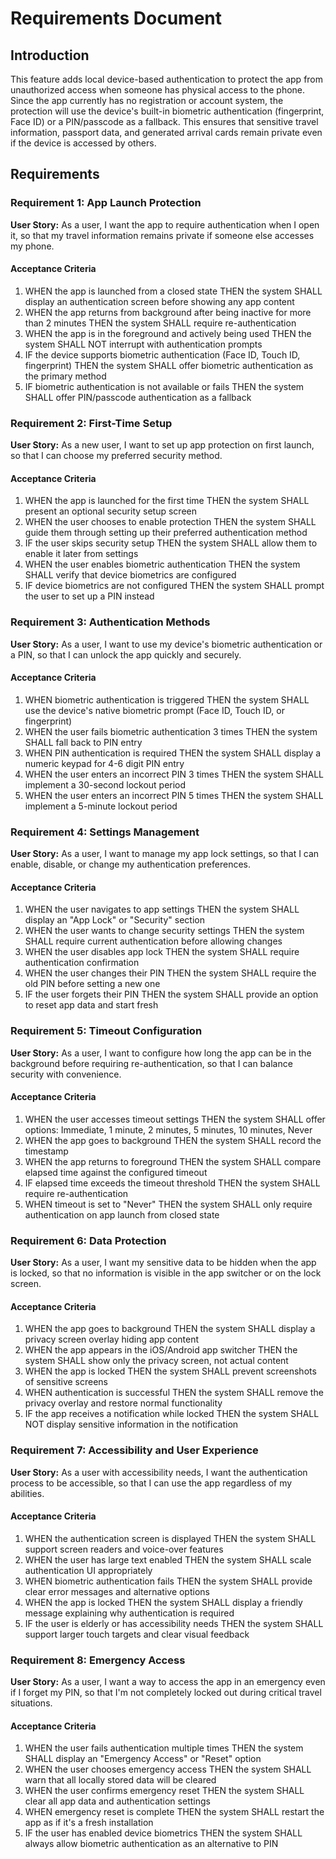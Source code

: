 # Requirements Document

## Introduction

This feature adds local device-based authentication to protect the app from unauthorized access when someone has physical access to the phone. Since the app currently has no registration or account system, the protection will use the device's built-in biometric authentication (fingerprint, Face ID) or a PIN/passcode as a fallback. This ensures that sensitive travel information, passport data, and generated arrival cards remain private even if the device is accessed by others.

## Requirements

### Requirement 1: App Launch Protection

**User Story:** As a user, I want the app to require authentication when I open it, so that my travel information remains private if someone else accesses my phone.

#### Acceptance Criteria

1. WHEN the app is launched from a closed state THEN the system SHALL display an authentication screen before showing any app content
2. WHEN the app returns from background after being inactive for more than 2 minutes THEN the system SHALL require re-authentication
3. WHEN the app is in the foreground and actively being used THEN the system SHALL NOT interrupt with authentication prompts
4. IF the device supports biometric authentication (Face ID, Touch ID, fingerprint) THEN the system SHALL offer biometric authentication as the primary method
5. IF biometric authentication is not available or fails THEN the system SHALL offer PIN/passcode authentication as a fallback

### Requirement 2: First-Time Setup

**User Story:** As a new user, I want to set up app protection on first launch, so that I can choose my preferred security method.

#### Acceptance Criteria

1. WHEN the app is launched for the first time THEN the system SHALL present an optional security setup screen
2. WHEN the user chooses to enable protection THEN the system SHALL guide them through setting up their preferred authentication method
3. IF the user skips security setup THEN the system SHALL allow them to enable it later from settings
4. WHEN the user enables biometric authentication THEN the system SHALL verify that device biometrics are configured
5. IF device biometrics are not configured THEN the system SHALL prompt the user to set up a PIN instead

### Requirement 3: Authentication Methods

**User Story:** As a user, I want to use my device's biometric authentication or a PIN, so that I can unlock the app quickly and securely.

#### Acceptance Criteria

1. WHEN biometric authentication is triggered THEN the system SHALL use the device's native biometric prompt (Face ID, Touch ID, or fingerprint)
2. WHEN the user fails biometric authentication 3 times THEN the system SHALL fall back to PIN entry
3. WHEN PIN authentication is required THEN the system SHALL display a numeric keypad for 4-6 digit PIN entry
4. WHEN the user enters an incorrect PIN 3 times THEN the system SHALL implement a 30-second lockout period
5. WHEN the user enters an incorrect PIN 5 times THEN the system SHALL implement a 5-minute lockout period

### Requirement 4: Settings Management

**User Story:** As a user, I want to manage my app lock settings, so that I can enable, disable, or change my authentication preferences.

#### Acceptance Criteria

1. WHEN the user navigates to app settings THEN the system SHALL display an "App Lock" or "Security" section
2. WHEN the user wants to change security settings THEN the system SHALL require current authentication before allowing changes
3. WHEN the user disables app lock THEN the system SHALL require authentication confirmation
4. WHEN the user changes their PIN THEN the system SHALL require the old PIN before setting a new one
5. IF the user forgets their PIN THEN the system SHALL provide an option to reset app data and start fresh

### Requirement 5: Timeout Configuration

**User Story:** As a user, I want to configure how long the app can be in the background before requiring re-authentication, so that I can balance security with convenience.

#### Acceptance Criteria

1. WHEN the user accesses timeout settings THEN the system SHALL offer options: Immediate, 1 minute, 2 minutes, 5 minutes, 10 minutes, Never
2. WHEN the app goes to background THEN the system SHALL record the timestamp
3. WHEN the app returns to foreground THEN the system SHALL compare elapsed time against the configured timeout
4. IF elapsed time exceeds the timeout threshold THEN the system SHALL require re-authentication
5. WHEN timeout is set to "Never" THEN the system SHALL only require authentication on app launch from closed state

### Requirement 6: Data Protection

**User Story:** As a user, I want my sensitive data to be hidden when the app is locked, so that no information is visible in the app switcher or on the lock screen.

#### Acceptance Criteria

1. WHEN the app goes to background THEN the system SHALL display a privacy screen overlay hiding app content
2. WHEN the app appears in the iOS/Android app switcher THEN the system SHALL show only the privacy screen, not actual content
3. WHEN the app is locked THEN the system SHALL prevent screenshots of sensitive screens
4. WHEN authentication is successful THEN the system SHALL remove the privacy overlay and restore normal functionality
5. IF the app receives a notification while locked THEN the system SHALL NOT display sensitive information in the notification

### Requirement 7: Accessibility and User Experience

**User Story:** As a user with accessibility needs, I want the authentication process to be accessible, so that I can use the app regardless of my abilities.

#### Acceptance Criteria

1. WHEN the authentication screen is displayed THEN the system SHALL support screen readers and voice-over features
2. WHEN the user has large text enabled THEN the system SHALL scale authentication UI appropriately
3. WHEN biometric authentication fails THEN the system SHALL provide clear error messages and alternative options
4. WHEN the app is locked THEN the system SHALL display a friendly message explaining why authentication is required
5. IF the user is elderly or has accessibility needs THEN the system SHALL support larger touch targets and clear visual feedback

### Requirement 8: Emergency Access

**User Story:** As a user, I want a way to access the app in an emergency even if I forget my PIN, so that I'm not completely locked out during critical travel situations.

#### Acceptance Criteria

1. WHEN the user fails authentication multiple times THEN the system SHALL display an "Emergency Access" or "Reset" option
2. WHEN the user chooses emergency access THEN the system SHALL warn that all locally stored data will be cleared
3. WHEN the user confirms emergency reset THEN the system SHALL clear all app data and authentication settings
4. WHEN emergency reset is complete THEN the system SHALL restart the app as if it's a fresh installation
5. IF the user has enabled device biometrics THEN the system SHALL always allow biometric authentication as an alternative to PIN
